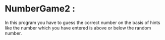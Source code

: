 # NumberGame2 : 
In this program you have to guess the correct number on the basis of hints like the number which you have entered is above or below the random number.
